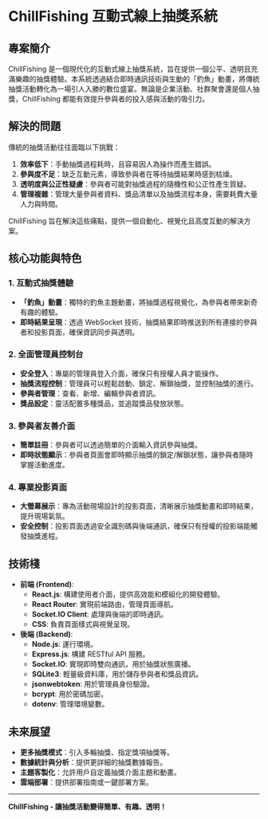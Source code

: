 # ChillFishing 互動式線上抽獎系統

## 專案簡介

ChillFishing 是一個現代化的互動式線上抽獎系統，旨在提供一個公平、透明且充滿樂趣的抽獎體驗。本系統透過結合即時通訊技術與生動的「釣魚」動畫，將傳統抽獎活動轉化為一場引人入勝的數位盛宴。無論是企業活動、社群聚會還是個人抽獎，ChillFishing 都能有效提升參與者的投入感與活動的吸引力。

## 解決的問題

傳統的抽獎活動往往面臨以下挑戰：

1.  **效率低下**：手動抽獎過程耗時，且容易因人為操作而產生錯誤。
2.  **參與度不足**：缺乏互動元素，導致參與者在等待抽獎結果時感到枯燥。
3.  **透明度與公正性疑慮**：參與者可能對抽獎過程的隨機性和公正性產生質疑。
4.  **管理複雜**：管理大量參與者資料、獎品清單以及抽獎流程本身，需要耗費大量人力與時間。

ChillFishing 旨在解決這些痛點，提供一個自動化、視覺化且高度互動的解決方案。

## 核心功能與特色

### 1. 互動式抽獎體驗
*   **「釣魚」動畫**：獨特的釣魚主題動畫，將抽獎過程視覺化，為參與者帶來新奇有趣的體驗。
*   **即時結果呈現**：透過 WebSocket 技術，抽獎結果即時推送到所有連接的參與者和投影頁面，確保資訊同步與透明。

### 2. 全面管理員控制台
*   **安全登入**：專屬的管理員登入介面，確保只有授權人員才能操作。
*   **抽獎流程控制**：管理員可以輕鬆啟動、鎖定、解鎖抽獎，並控制抽獎的進行。
*   **參與者管理**：查看、新增、編輯參與者資訊。
*   **獎品設定**：靈活配置多種獎品，並追蹤獎品發放狀態。

### 3. 參與者友善介面
*   **簡單註冊**：參與者可以透過簡單的介面輸入資訊參與抽獎。
*   **即時狀態顯示**：參與者頁面會即時顯示抽獎的鎖定/解鎖狀態，讓參與者隨時掌握活動進度。

### 4. 專業投影頁面
*   **大螢幕展示**：專為活動現場設計的投影頁面，清晰展示抽獎動畫和即時結果，提升現場氣氛。
*   **安全控制**：投影頁面透過安全識別碼與後端通訊，確保只有授權的投影端能觸發抽獎進程。

## 技術棧

*   **前端 (Frontend)**:
    *   **React.js**: 構建使用者介面，提供高效能和模組化的開發體驗。
    *   **React Router**: 實現前端路由，管理頁面導航。
    *   **Socket.IO Client**: 處理與後端的即時通訊。
    *   **CSS**: 負責頁面樣式與視覺呈現。
*   **後端 (Backend)**:
    *   **Node.js**: 運行環境。
    *   **Express.js**: 構建 RESTful API 服務。
    *   **Socket.IO**: 實現即時雙向通訊，用於抽獎狀態廣播。
    *   **SQLite3**: 輕量級資料庫，用於儲存參與者和獎品資訊。
    *   **jsonwebtoken**: 用於管理員身份驗證。
    *   **bcrypt**: 用於密碼加密。
    *   **dotenv**: 管理環境變數。
    
## 未來展望

*   **更多抽獎模式**：引入多輪抽獎、指定獎項抽獎等。
*   **數據統計與分析**：提供更詳細的抽獎數據報告。
*   **主題客製化**：允許用戶自定義抽獎介面主題和動畫。
*   **雲端部署**：提供部署指南或一鍵部署方案。

---

**ChillFishing - 讓抽獎活動變得簡單、有趣、透明！**
